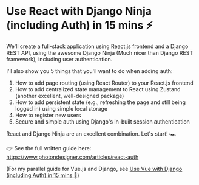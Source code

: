 # Use React with Django Ninja (including Auth) in 15 mins ⚡️

We'll create a full-stack application using React.js frontend and a Django REST API, using the awesome Django Ninja (Much nicer than Django REST framework), including user authentication.

I'll also show you 5 things that you'll want to do when adding auth:

1. How to add page routing (using React Router) to your React.js frontend
2. How to add centralized state management to React using Zustand (another excellent, well-designed package)
3. How to add persistent state (e.g., refreshing the page and still being logged in) using simple local storage
4. How to register new users
5. Secure and simple auth using Django's in-built session authentication


React and Django Ninja are an excellent combination. Let's start! 🏎

👉 See the full written guide here: https://www.photondesigner.com/articles/react-auth


(For my parallel guide for Vue.js and Django, see [Use Vue with Django (including Auth) in 15 mins 🍒](https://www.photondesigner.com/articles/vue-auth))
